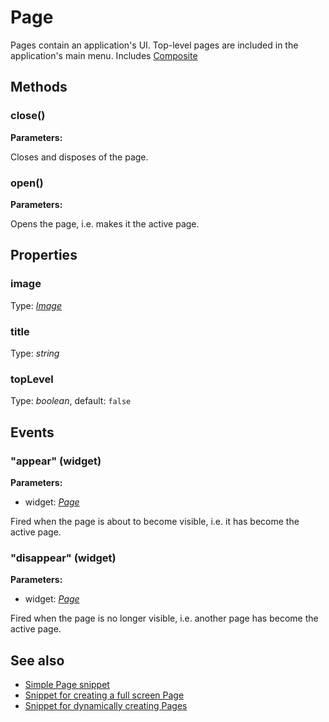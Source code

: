 ---
---
# Page

Pages contain an application's UI. Top-level pages are included in the application's main menu.
Includes [Composite](Composite.md)

## Methods

### close()


**Parameters:**



Closes and disposes of the page.

### open()


**Parameters:**



Opens the page, i.e. makes it the active page.


## Properties

### image
Type: *[Image](../types.md#image)*

### title

Type: *string*

### topLevel

Type: *boolean*, default: `false`


## Events

### "appear" (widget)

**Parameters:**

- widget: *[Page](Page.md)*

Fired when the page is about to become visible, i.e. it has become the active page.

### "disappear" (widget)

**Parameters:**

- widget: *[Page](Page.md)*

Fired when the page is no longer visible, i.e. another page has become the active page.


## See also

- [Simple Page snippet](https://github.com/eclipsesource/tabris-js/blob/v1.2.0/snippets/page/page.js)
- [Snippet for creating a full screen Page](https://github.com/eclipsesource/tabris-js/blob/v1.2.0/snippets/page-fullscreen/page-fullscreen.js)
- [Snippet for dynamically creating Pages](https://github.com/eclipsesource/tabris-js/blob/v1.2.0/snippets/page-add-dynamically/page-add-dynamically.js)
